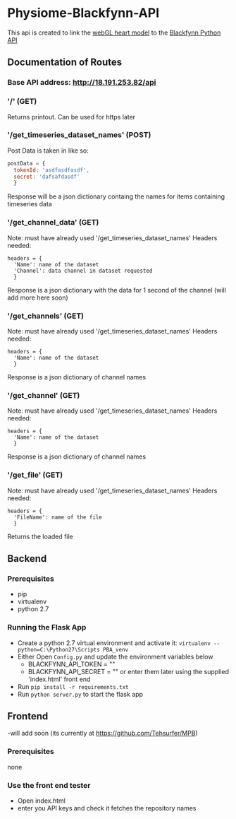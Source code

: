 # Physiome-Blackfynn-API
This api is created to link the [webGL heart model](https://github.com/Tehsurfer/MPB) to the [Blackfynn Python API](https://github.com/Blackfynn/blackfynn-python)

## Documentation of Routes

### Base API address: http://18.191.253.82/api

### '/' (GET)
Returns printout. Can be used for https later

### '/get_timeseries_dataset_names' (POST)
Post Data is taken in like so:

```javascript
postData = { 
  tokenId: 'asdfasdfasdf',
  secret: 'dafsafdasdf'
  }
```
 
  
Response will be a json dictionary containg the names for items containing timeseries data

### '/get_channel_data' (GET)
Note: must have already used '/get_timeseries_dataset_names'
Headers needed:

```
headers = {
  'Name': name of the dataset
  'Channel': data channel in dataset requested
  }
```
  
Response is a json dictionary with the data for 1 second of the channel (will add more here soon)

### '/get_channels' (GET)
Note: must have already used '/get_timeseries_dataset_names'
Headers needed:

```
headers = {
  'Name': name of the dataset
  }
```
  
Response is a json dictionary of channel names

### '/get_channel' (GET)
Note: must have already used '/get_timeseries_dataset_names'
Headers needed:

```
headers = {
  'Name': name of the dataset
  }
```
  
Response is a json dictionary of channel names

### '/get_file' (GET)
Note: must have already used '/get_timeseries_dataset_names'
Headers needed:

```
headers = {
  'FileName': name of the file
  }
```
  
Returns the loaded file
  
## Backend

### Prerequisites
- pip
- virtualenv
- python 2.7

### Running the Flask App
- Create a python 2.7 virtual environment and activate it: `virtualenv --python=C:\Python27\Scripts PBA_venv`
- Either Open `Config.py` and update the environment variables below
  - BLACKFYNN_API_TOKEN = ""
  - BLACKFYNN_API_SECRET = ""
  or enter them later using the supplied 'index.html' front end
- Run `pip install -r requirements.txt`
- Run `python server.py` to start the flask app

## Frontend
-will add soon (its currently at https://github.com/Tehsurfer/MPB)

### Prerequisites
none

### Use the front end tester
- Open index.html
- enter you API keys and check it fetches the repository names


